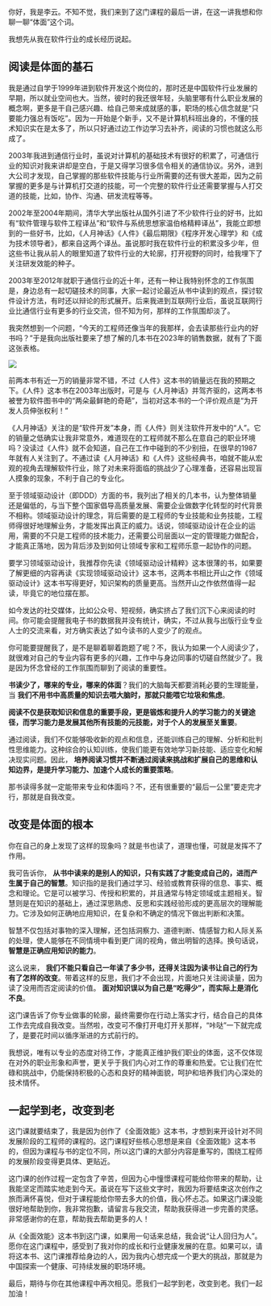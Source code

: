 你好，我是李云。不知不觉，我们来到了这门课程的最后一讲，在这一讲我想和你聊一聊“体面”这个词。

我想先从我在软件行业的成长经历说起。

## 阅读是体面的基石

我是通过自学于1999年进到软件开发这个岗位的，那时还是中国软件行业发展的早期，所以就业空间也大。当然，彼时的我还很年轻，头脑里哪有什么职业发展的概念啊，更多是干自己感兴趣、给自己带来成就感的事，职场的核心信念就是“只要能力强总有饭吃”。因为一开始是个新手，又不是计算机科班出身的，不懂的技术知识实在是太多了，所以只好通过边工作边学习去补齐，阅读的习惯也就这么形成了。

2003年我进到通信行业时，虽说对计算机的基础技术有很好的积累了，可通信行业的知识对我来讲却是空白，于是又得学习很多信令相关的通信协议。另外，进到大公司才发现，自己掌握的那些软件技能与行业所需要的还有很大差距，因为之前掌握的更多是与计算机打交道的技能，可一个完整的软件行业还需要掌握与人打交道的技能，比如，协作、沟通、研发流程等等。

2002年至2004年期间，清华大学出版社从国外引进了不少软件行业的好书，比如有“软件管理与软件工程译丛”和“软件与系统思想家温伯格精粹译丛”，我能立即想到的一些好书，比如，《人月神话》《人件》《最后期限》《程序开发心理学》和《成为技术领导者》，都来自这两个译丛。虽说那时我在软件行业的积累没多少年，但这些书让我从前人的眼里知道了软件行业的大轮廓，打开视野的同时，给我埋下了关注研发效能的种子。

2003年至2012年就职于通信行业的近十年，还有一种让我特别怀念的工作氛围是，身边总有一起切磋技术的同事，大家一起讨论最近从书中读到的观点，探讨软件设计方法，有时还以辩论的形式展开。后来我进到互联网行业后，虽说互联网行业比通信行业有更多的行业交流，但不知为何，那样的工作氛围却淡了。

我突然想到一个问题，“今天的工程师还像当年的我那样，会去读那些行业内的好书吗？”于是我向出版社要来了想了解的几本书在2023年的销售数据，就有了下面这张表格。

![](https://static001.geekbang.org/resource/image/c4/89/c4b45694d7eddb7ba8ee801634d0c989.jpg?wh=1750x986)

前两本书有近一万的销量非常不错，不过《人件》这本书的销量远在我的预期之下。《人件》这本书在2003年出版时，可是与《人月神话》并驾齐驱的，这两本书被誉为软件图书中的“两朵最鲜艳的奇葩”，当初对这本书的一个评价观点是“为开发人员伸张权利！”

《人月神话》关注的是“软件开发”本身，而《人件》则关注软件开发中的“人”。它的销量之低确实让我非常意外，难道现在的工程师就不那么在意自己的职业环境吗？没读过《人件》就不会知道，自己在工作中碰到的不少别扭，在很早的1987年就有人关注到了。不通过读《人月神话》和《人件》这些经典书，咱就不能从宏观的视角去理解软件行业，除了对未来将面临的挑战少了心理准备，还容易出现盲人摸象的现象，不利于自己的专业化。

至于领域驱动设计（即DDD）方面的书，我列出了相关的几本书，认为整体销量还是偏低的，与当下整个国家倡导高质量发展、需要企业做数字化转型的时代背景不相称。领域驱动设计的理念，背后需要的是工程师的专业技能和业务技能，工程师得很好地理解业务，才能发挥出真正的威力。话说，领域驱动设计在企业的运用，需要的不只是工程师的技术能力，还需要公司层面以一定的管理能力做配合，才能真正落地，因为背后涉及到如何让领域专家和工程师乐意一起协作的问题。

要学习领域驱动设计，我推荐你先读《领域驱动设计精粹》这本很薄的书，如果要了解更细的内容再读《实现领域驱动设计》这本书，这两本书相比开山之作《领域驱动设计》这本书写得更好，知识架构的质量更高。当然开山之作依然值得一起读，毕竟它的地位摆在那。

如今发达的社交媒体，比如公众号、短视频，确实挤占了我们沉下心来阅读的时间。你可能会提醒我电子书的数据我并没有统计，确实，不过从我与出版行业专业人士的交流来看，对方确实表达了如今读书的人变少了的观点。

你可能要提醒我了，是不是聊着聊着跑题了呢？不，我认为如果一个人阅读少了，就很难对自己的专业内容有更多的兴趣，工作中与身边同事的切磋自然就少了。我是因为怀念曾经的工作氛围而聊到了阅读的重要性。

**书读少了，哪来的专业，哪来的体面**？我们的大脑每天都要消耗必要的生理能量，当 **我们不用书中高质量的知识去喂大脑时，那就只能喂它垃圾和焦虑**。

**阅读不仅是获取知识和信息的重要手段，更是锻炼和提升人的学习能力的关键途径，而学习能力是发展其他所有技能的元技能，对于个人的发展至关重要**。

通过阅读，我们不仅能够吸收新的观点和信息，还能训练自己的理解、分析和批判性思维能力。这种综合的认知训练，使我们能更有效地学习新技能、适应变化和解决现实问题。因此， **培养阅读习惯并不断通过阅读来挑战和扩展自己的思维和认知边界，是提升学习能力、加速个人成长的重要策略**。

那书读得多就一定能带来专业和体面吗？不，还有很重要的“最后一公里”要走完才行，那就是自我改变。

## 改变是体面的根本

你在自己的身上发现了这样的现象吗？就是书也读了，道理也懂，可就是发挥不了作用。

我可告诉你， **从书中读来的是别人的知识，只有实践了才能变成自己的，进而产生属于自己的智慧**。知识指的是我们通过学习、经验或教育获得的信息、事实、概念和理论。它是可以被学习、传授和积累的，并且通常与特定领域或主题相关。智慧则是在知识的基础上，通过深思熟虑、反思和实践经验形成的更高层次的理解能力。它涉及如何正确地应用知识，在复杂和不确定的情况下做出判断和决策。

智慧不仅包括对事物的深入理解，还包括洞察力、道德判断、情感智力和人际关系的处理，使人能够在不同情境中看到更广阔的视角，做出明智的选择。换句话说， **智慧是正确应用知识的能力**。

这么说来， **我们不能只看自己一年读了多少书，还得关注因为读书让自己的行为有了怎样的改变**。带着这样的反思，我们才不会出现，片面地只关注阅读量，因为读了没用而否定阅读的价值。 **面对知识误以为自己是“吃得少”，而实际上是消化不良**。

这门课告诉了你专业做事的轮廓，最终需要你在行动上落实才行，结合自己的具体工作去完成自我改变。当然啦，改变可不像打开电灯开关那样，“咔哒”一下就完成了，是要花时间以循序渐进的方式前行的。

我想说，唯有以专业的态度对待工作，才能真正维护我们职业的体面，这不仅体现在对外的职业形象和声誉，更关乎于我们内心对工作的尊重和热爱。它让我们在忙碌和挑战中，仍能保持积极的心态和良好的精神面貌，呵护和培养我们内心深处的技术情怀。

## 一起学到老，改变到老

这门课就要结束了，我是因为创作了《全面效能》这本书，才想到来开设针对不同发展阶段的工程师的课程的。这门课程好些核心思想是来自《全面效能》这本书的，但因为课程与书的定位不同，所以这门课的大部分内容是重写的，围绕工程师的发展阶段变得更具体、更贴近。

这门课的创作过程一定包含了辛苦，但因为心中憧憬课程可能给你带来的帮助，让我能坚定而踏实地走到今天。虽说在写下这些文字时，我因为将要结束这次创作之旅而满怀喜悦，但对于课程能给你带去多大的价值，我心怀忐忑。如果这门课没能很好地帮助到你，我非常抱歉，请留言与我交流，帮助我获得进一步完善的灵感。非常感谢你的在意，帮助我去帮助更多的人！

从《全面效能》这本书到这门课，如果用一句话来总结，我会说“让人回归为人”。愿你在这门课程中，感受到了我对你的成长和行业健康发展的在意。如果可以，请将这本书、这门课推荐给身边的人，因为我内心想完成一个更大的挑战，那就是为中国探索一个健康、可持续发展的职场环境。

最后，期待与你在其他课程中再次相见。愿我们一起学到老，改变到老。我们一起加油！